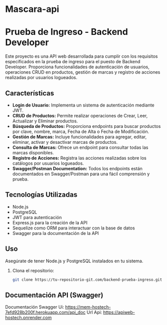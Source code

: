# Mascara-api
# Prueba de Ingreso - Backend Developer

Este proyecto es una API web desarrollada para cumplir con los requisitos especificados en la prueba de ingreso para el puesto de Backend Developer. Proporciona funcionalidades de autenticación de usuarios, operaciones CRUD en productos, gestión de marcas y registro de acciones realizadas por usuarios logueados.

## Características

- **Login de Usuario:** Implementa un sistema de autenticación mediante JWT.
- **CRUD de Productos:** Permite realizar operaciones de Crear, Leer, Actualizar y Eliminar productos.
- **Búsqueda de Productos:** Proporciona endpoints para buscar productos por clave, nombre, marca, Fecha de Alta o Fecha de Modificación.
- **Gestión de Marcas:** Incluye funcionalidades para agregar, editar, eliminar, activar y desactivar marcas de productos.
- **Consulta de Marcas:** Ofrece un endpoint para consultar todas las marcas disponibles.
- **Registro de Acciones:** Registra las acciones realizadas sobre los catálogos por usuarios logueados.
- **Swagger/Postman Documentation:** Todos los endpoints están documentados en Swagger/Postman para una fácil comprensión y prueba.

## Tecnologías Utilizadas

- Node.js
- PostgreSQL
- JWT para autenticación
- Express.js para la creación de la API
- Sequelize como ORM para interactuar con la base de datos
- Swagger para la documentación de la API

## Uso

Asegúrate de tener Node.js y PostgreSQL instalados en tu sistema.

1. Clona el repositorio:

   ```bash
   git clone https://tu-repositorio-git.com/backend-prueba-ingreso.git


## Documentación API (Swagger)

Documentación Swagger Ui: https://mem-hostech-7efd928b200f.herokuapp.com/api_doc
Url Api: https://apiweb-hostech.onrender.com